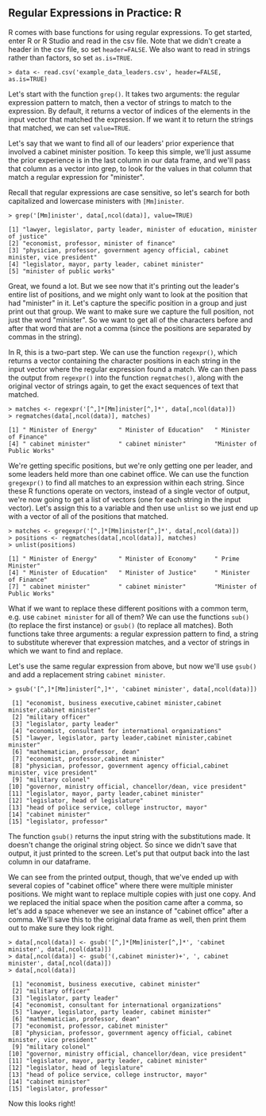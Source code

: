 ## Regular Expressions in Practice: R

R comes with base functions for using regular expressions. To get started, enter R or R Studio and read in the csv file.
Note that we didn't create a header in the csv file, so set `header=FALSE`. We also want to read in strings rather than factors,
so set `as.is=TRUE`.

~~~ {.input}
> data <- read.csv('example_data_leaders.csv', header=FALSE, as.is=TRUE)
~~~

Let's start with the function `grep()`. It takes two arguments: the regular expression pattern to match, then a vector of strings to
match to the expression. By default, it returns a vector of indices of the elements in the input vector that matched the expression.
If we want it to return the strings that matched, we can set `value=TRUE`.

Let's say that we want to find all of our leaders' prior experience that involved a cabinet minister position. To keep this simple,
we'll just assume the prior experience is in the last column in our data frame, and we'll pass that column as a vector into grep,
to look for the values in that column that match a regular expression for "minister".

Recall that regular expressions are case sensitive, so let's search for both capitalized and lowercase ministers with `[Mm]inister`.

~~~ {.input}
> grep('[Mm]inister', data[,ncol(data)], value=TRUE)
~~~
~~~ {.output}
[1] "lawyer, legislator, party leader, minister of education, minister of justice"      
[2] "economist, professor, minister of finance"                                         
[3] "physician, professor, government agency official, cabinet minister, vice president"
[4] "legislator, mayor, party leader, cabinet minister"                                 
[5] "minister of public works" 
~~~

Great, we found a lot. But we see now that it's printing out the leader's entire list of positions, and we might only want
to look at the position that had "minister" in it. Let's capture the specific position in a group and just print out that
group. We want to make sure we capture the full position, not just the word "minister". So we want to get all of
the characters before and after that word that are not a comma (since the positions are separated by commas in the string).

In R, this is a two-part step. We can use the function `regexpr()`, which returns a vector containing the character positions
in each string in the input vector where the regular expression found a match. We can then pass the output from `regexpr()` into
the function `regmatches()`, along with the original vector of strings again, to get the exact sequences of text that matched.

~~~ {.input}
> matches <- regexpr('[^,]*[Mm]inister[^,]*', data[,ncol(data)])
> regmatches(data[,ncol(data)], matches)
~~~
~~~ {.output}
[1] " Minister of Energy"      " Minister of Education"   " Minister of Finance"    
[4] " cabinet minister"        " cabinet minister"        "Minister of Public Works"
~~~

We're getting specific positions, but we're only getting one per leader, and some leaders held more than one cabinet office. We can use
the function `gregexpr()` to find all matches to an expression within each string. Since these R functions operate on vectors,
instead of a single vector of output, we're now going to get a list of vectors (one for each string in the input vector). Let's
assign this to a variable and then use `unlist` so we just end up with a vector of all of the positions that matched.

~~~ {.input}
> matches <- gregexpr('[^,]*[Mm]inister[^,]*', data[,ncol(data)])
> positions <- regmatches(data[,ncol(data)], matches)
> unlist(positions)
~~~
~~~ {.output}
[1] " Minister of Energy"      " Minister of Economy"     " Prime Minister"         
[4] " Minister of Education"   " Minister of Justice"     " Minister of Finance"    
[7] " cabinet minister"        " cabinet minister"        "Minister of Public Works"
~~~

What if we want to replace these different positions with a common term, e.g. use `cabinet minister` for all of them? We can use the
functions `sub()` (to replace the first instance) or `gsub()` (to replace all matches). Both functions take three arguments:
a regular expression pattern to find, a string to substitute wherever that expression matches, and a vector of strings in which we
want to find and replace.

Let's use the same regular expression from above, but now we'll use `gsub()` and add a replacement string `cabinet minister`.

~~~ {.input}
> gsub('[^,]*[Mm]inister[^,]*', 'cabinet minister', data[,ncol(data)])
~~~
~~~ {.output}
 [1] "economist, business executive,cabinet minister,cabinet minister,cabinet minister" 
 [2] "military officer"                                                                 
 [3] "legislator, party leader"                                                         
 [4] "economist, consultant for international organizations"                            
 [5] "lawyer, legislator, party leader,cabinet minister,cabinet minister"               
 [6] "mathematician, professor, dean"                                                   
 [7] "economist, professor,cabinet minister"                                            
 [8] "physician, professor, government agency official,cabinet minister, vice president"
 [9] "military colonel"                                                                 
[10] "governor, ministry official, chancellor/dean, vice president"                     
[11] "legislator, mayor, party leader,cabinet minister"                                 
[12] "legislator, head of legislature"                                                  
[13] "head of police service, college instructor, mayor"                                
[14] "cabinet minister"                                                                 
[15] "legislator, professor"                                                            
~~~

The function `gsub()` returns the input string with the substitutions made. It doesn't change the original string object. So since
we didn't save that output, it just printed to the screen. Let's put that output back into the last column in our dataframe.

We can see from the printed output, though, that we've ended up with several copies of "cabinet office" where there were multiple
minister positions. We might want to replace multiple copies with just one copy. And we replaced the initial space when the position
came after a comma, so let's add a space whenever we see an instance of "cabinet office" after a comma. We'll save this to the
original data frame as well, then print them out to make sure they look right.

~~~ {.input}
> data[,ncol(data)] <- gsub('[^,]*[Mm]inister[^,]*', 'cabinet minister', data[,ncol(data)])
> data[,ncol(data)] <- gsub('(,cabinet minister)+', ', cabinet minister', data[,ncol(data)])
> data[,ncol(data)]
~~~
~~~ {.output}
 [1] "economist, business executive, cabinet minister"                                   
 [2] "military officer"                                                                  
 [3] "legislator, party leader"                                                          
 [4] "economist, consultant for international organizations"                             
 [5] "lawyer, legislator, party leader, cabinet minister"                                
 [6] "mathematician, professor, dean"                                                    
 [7] "economist, professor, cabinet minister"                                            
 [8] "physician, professor, government agency official, cabinet minister, vice president"
 [9] "military colonel"                                                                  
[10] "governor, ministry official, chancellor/dean, vice president"                      
[11] "legislator, mayor, party leader, cabinet minister"                                 
[12] "legislator, head of legislature"                                                   
[13] "head of police service, college instructor, mayor"                                 
[14] "cabinet minister"                                                                  
[15] "legislator, professor"                                                             
~~~

Now this looks right!

